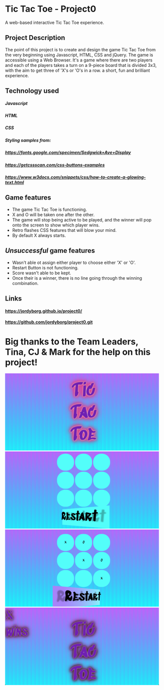 # Tic Tac Toe - Project0

A web-based interactive Tic Tac Toe experience.

## Project Description

The point of this project is to create and design the game Tic Tac Toe from the very beginning using Javascript, HTML, CSS and jQuery. 
The game is accessible using a Web Browser.
It's a game where there are two players and each of the players takes a turn on a 9-piece board that is divided 3x3, with the aim to get three of 'X's or 'O's in a row. a short, fun and brilliant experience.

## Technology used

##### Javascript
##### HTML
##### CSS
##### Styling samples from:
##### https://fonts.google.com/specimen/Sedgwick+Ave+Display
##### https://getcssscan.com/css-buttons-examples
##### https://www.w3docs.com/snippets/css/how-to-create-a-glowing-text.html

## Game features

- The game Tic Tac Toe is functioning.
- X and O will be taken one after the other. 
- The game will stop being active to be played, and the winner will pop onto the screen to show which player wins.
- Retro flashes CSS features that will blow your mind. 
- By default X always starts.

## ___Unsuccessful___ game features

- Wasn't able ot assign either player to choose either 'X' or 'O'.
- Restart Button is not functioning. 
- Score wasn't able to be kept.
- Once their is a winner, there is no line going through the winning combination.

## Links

#### https://jordyborg.github.io/project0/
#### https://github.com/jordyborg/project0.git

# Big thanks to the Team Leaders, Tina, CJ & Mark for the help on this project! 

![1](images/1.png) 
![2](images/2.png) 
![3](images/3.png) 
![4](images/4.png)